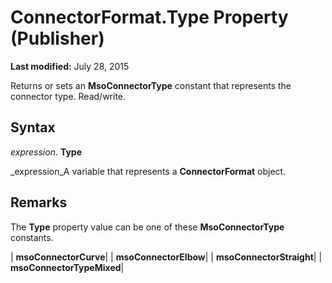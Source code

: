 
# ConnectorFormat.Type Property (Publisher)

 **Last modified:** July 28, 2015

Returns or sets an  **MsoConnectorType** constant that represents the connector type. Read/write.

## Syntax

 _expression_. **Type**

 _expression_A variable that represents a  **ConnectorFormat** object.


## Remarks

The  **Type** property value can be one of these **MsoConnectorType** constants.



| **msoConnectorCurve**|
| **msoConnectorElbow**|
| **msoConnectorStraight**|
| **msoConnectorTypeMixed**|
